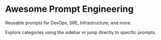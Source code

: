 # Awesome Prompt Engineering

Reusable prompts for DevOps, SRE, Infrastructure, and more.

Explore categories using the sidebar or jump directly to specific prompts.
